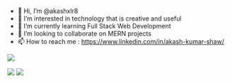 - 👋 Hi, I’m @akashxlr8
- 👀 I’m interested in technology that is creative and useful
- 🌱 I’m currently learning Full Stack Web Development
- 💞️ I’m looking to collaborate on MERN projects
- 📫 How to reach me : https://www.linkedin.com/in/akash-kumar-shaw/

<!---
akashxlr8/akashxlr8 is a ✨ special ✨ repository because its `README.md` (this file) appears on your GitHub profile.
You can click the Preview link to take a look at your changes.
--->
![](https://komarev.com/ghpvc/?username=akashxlr8)

<img align="center" src="https://github-readme-stats.vercel.app/api?username=akashxlr8&count_private=true&show_icons=true&theme=tokyonight" />
<img align="center" src="https://github-readme-stats.vercel.app/api/wakatime?username=akashxlr8&layout=compact&theme=dracula" />
